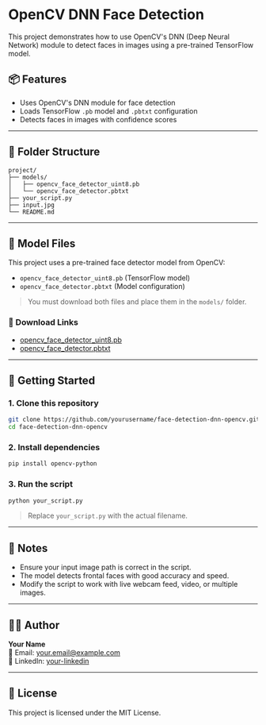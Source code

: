 
# OpenCV DNN Face Detection

This project demonstrates how to use OpenCV's DNN (Deep Neural Network) module to detect faces in images using a pre-trained TensorFlow model.

## 📦 Features

- Uses OpenCV's DNN module for face detection
- Loads TensorFlow `.pb` model and `.pbtxt` configuration
- Detects faces in images with confidence scores

---

## 📁 Folder Structure

```
project/
├── models/
│   ├── opencv_face_detector_uint8.pb
│   └── opencv_face_detector.pbtxt
├── your_script.py
├── input.jpg
└── README.md
```

---

## 🧠 Model Files

This project uses a pre-trained face detector model from OpenCV:

- `opencv_face_detector_uint8.pb` (TensorFlow model)
- `opencv_face_detector.pbtxt` (Model configuration)

> You must download both files and place them in the `models/` folder.

### 🔗 Download Links

- [opencv_face_detector_uint8.pb](https://github.com/spmallick/learnopencv/blob/master/AgeGender/opencv_face_detector_uint8.pb?raw=true)
- [opencv_face_detector.pbtxt](https://github.com/opencv/opencv/blob/4.x/samples/dnn/face_detector/opencv_face_detector.pbtxt?raw=true)

---

## 🚀 Getting Started

### 1. Clone this repository

```bash
git clone https://github.com/yourusername/face-detection-dnn-opencv.git
cd face-detection-dnn-opencv
```

### 2. Install dependencies

```bash
pip install opencv-python
```

### 3. Run the script

```bash
python your_script.py
```

> Replace `your_script.py` with the actual filename.

---

## 📝 Notes

- Ensure your input image path is correct in the script.
- The model detects frontal faces with good accuracy and speed.
- Modify the script to work with live webcam feed, video, or multiple images.

---

## 🧑‍💻 Author

**Your Name**  
📧 Email: your.email@example.com  
🔗 LinkedIn: [your-linkedin](https://linkedin.com/in/your-profile)

---

## 📄 License

This project is licensed under the MIT License.
